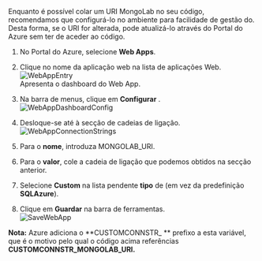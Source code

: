 Enquanto é possível colar um URI MongoLab no seu código, recomendamos que configurá-lo no ambiente para facilidade de gestão do. Desta forma, se o URI for alterada, pode atualizá-lo através do Portal do Azure sem ter de aceder ao código.


1. No Portal do Azure, selecione **Web Apps**.
1. Clique no nome da aplicação web na lista de aplicações Web.  
![WebAppEntry][entry-website]  
Apresenta o dashboard do Web App.

1. Na barra de menus, clique em **Configurar** .  
![WebAppDashboardConfig][focus-mongolab-websitedashboard-config]

1. Desloque-se até à secção de cadeias de ligação.  
![WebAppConnectionStrings][focus-mongolab-websiteconnectionstring]

1. Para o **nome**, introduza MONGOLAB_URI.
1. Para o **valor**, cole a cadeia de ligação que podemos obtidos na secção anterior.
1. Selecione **Custom** na lista pendente **tipo** de (em vez da predefinição **SQLAzure**).
1. Clique em **Guardar** na barra de ferramentas.  
![SaveWebApp][button-website-save]

**Nota:** Azure adiciona o **CUSTOMCONNSTR\_ ** prefixo a esta variável, que é o motivo pelo qual o código acima referências **CUSTOMCONNSTR\_MONGOLAB_URI.**

[entry-website]: ./media/howto-save-connectioninfo-mongolab/entry-website.png
[focus-mongolab-websitedashboard-config]: ./media/howto-save-connectioninfo-mongolab/focus-mongolab-websitedashboard-config.png
[focus-mongolab-websiteconnectionstring]: ./media/howto-save-connectioninfo-mongolab/focus-mongolab-websiteconnectionstring.png
[button-website-save]: ./media/howto-save-connectioninfo-mongolab/button-website-save.png
